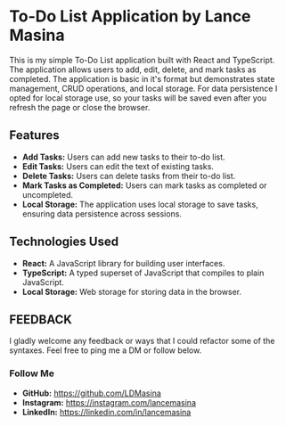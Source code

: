 # To-Do List Application by Lance Masina

This is my simple To-Do List application built with React and TypeScript. The application allows users to add, edit, delete, and mark tasks as completed. The application is basic in it's format but demonstrates state management, CRUD operations, and local storage. For data persistence I opted for local storage use, so your tasks will be saved even after you refresh the page or close the browser.

## Features

- **Add Tasks:** Users can add new tasks to their to-do list.
- **Edit Tasks:** Users can edit the text of existing tasks.
- **Delete Tasks:** Users can delete tasks from their to-do list.
- **Mark Tasks as Completed:** Users can mark tasks as completed or uncompleted.
- **Local Storage:** The application uses local storage to save tasks, ensuring data persistence across sessions.

## Technologies Used

- **React:** A JavaScript library for building user interfaces.
- **TypeScript:** A typed superset of JavaScript that compiles to plain JavaScript.
- **Local Storage:** Web storage for storing data in the browser.

## FEEDBACK

I gladly welcome any feedback or ways that I could refactor some of the syntaxes. Feel free to ping me a DM or follow below.

### Follow Me

- **GitHub:** https://github.com/LDMasina
- **Instagram:** https://instagram.com/lancemasina
- **LinkedIn:** https://linkedin.com/in/lancemasina
